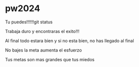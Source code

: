 # pw2024


Tu puedes!!!!!!git status

Trabaja duro y encontraras el exito!!!



Al final todo estara bien y si no esta bien, no has llegado al final


No bajes la meta aumenta el esfuerzo 

Tus metas son mas grandes que tus miedos